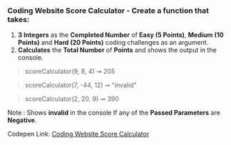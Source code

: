 ### Coding Website Score Calculator - Create a function that takes: 

1. **3 Integers** as the **Completed Number** of **Easy (5 Points)**, **Medium (10 Points)** and **Hard (20 Points)** coding challenges as an argument. 
1. **Calculates** the **Total Number** of **Points** and shows the output in the console.

> scoreCalculator(9, 8, 4) ➞ 205 

> scoreCalculator(7, -44, 12) ➞ "invalid"

> scoreCalculator(2, 20, 9) ➞ 390

Note : Shows **invalid** in the console If any of the **Passed Parameters** are **Negative**.

Codepen Link: [Coding Website Score Calculator](https://codepen.io/javascriptstudent/pen/WNQPzxW?editors=0012)